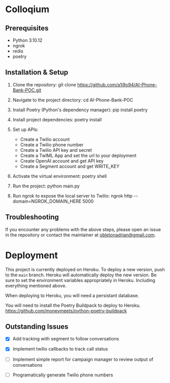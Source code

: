 # Colloqium

## Prerequisites
- Python 3.10.12
- ngrok
- redis
- poetry

## Installation & Setup

1. Clone the repository:
git clone https://github.com/a1j9o94/AI-Phone-Bank-POC.git

2. Navigate to the project directory:
cd AI-Phone-Bank-POC

3. Install Poetry (Python's dependency manager):
pip install poetry

4. Install project dependencies:
poetry install

5. Set up APIs:
    - Create a Twilio account
    - Create a Twilio phone number
    - Create a Twilio API key and secret
    - Create a TwIML App and set the url to your deployment
    - Create OpenAI account and get API key
    - Create a Segment account and get WRITE_KEY

5. Activate the virtual environment:
poetry shell

6. Run the project:
python main.py

7. Run ngrok to expose the local server to Twilio:
ngrok http --domain=NGROK_DOMAIN_HERE 5000
## Troubleshooting

If you encounter any problems with the above steps, please open an issue in the repository or contact the maintainer at obletonadrian@gmail.com.

# Deployment

This project is currently deployed on Heroku. To deploy a new version, push to the `main` branch. Heroku will automatically deploy the new version. Be sure to set the environment variables appropriately in Heroku. Including everything mentioned above.

When deploying to Heroku, you will need a persistant database.

You will need to install the Poetry Buildpack to deploy to Heroku. https://github.com/moneymeets/python-poetry-buildpack

## Outstanding Issues

- [x] Add tracking with segment to follow conversations
- [x] Implement twilio callbacks to track call status
- [ ] Implement simple report for campaign manager to review output of conversations
- [ ] Programatically generate Twilio phone numbers





